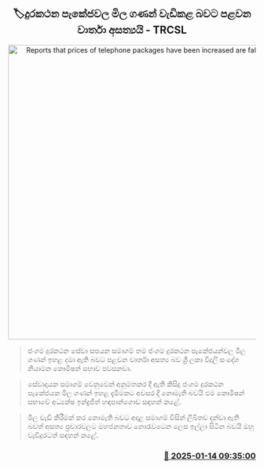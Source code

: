 <p align='center'><b><h2 align='center' title='Reports that prices of telephone packages have been increased are false - TRCSL'>🏷දුරකථන පැකේජවල මිල ගණන් වැඩිකළ බවට පළවන වාර්තා අසත්‍යයි - TRCSL</h2></b></p>
<p align='center'><img src='https://helakuru.sgp1.cdn.digitaloceanspaces.com/esana/images/lib/telephone-number-archived.jpg' width='600' alt='Reports that prices of telephone packages have been increased are false - TRCSL'></p>

> ජංගම දුරකථන සේවා සපයන සමාගම් තම ජංගම දුරකථන පැකේජයන්වල මිල ගණන් ඉහළ දමා ඇති බවට පළවන වාර්තා අසත්‍ය බව ශ්‍රී ලකා විදුලි සංදේශ නියාමන කොමිෂන් සභාව පවසනවා.

> සේවාදායක සමාගම් වෙනුවෙන් අනුමතකර දී ඇති කිසිදු ජංගම දුරකථන පැකේජයක මිල ගණන් ඉහළ දැමීමකට අවසර දී නොමැති බවයි එම කොමිෂන් සභාවේ අධ්‍යක්ෂ ඉන්ද්‍රජිත් හඳපාන්ගොඩ සඳහන් කළේ.

> මිල වැඩි කිරීමක් කර නොමැති බවට අදාළ සමාගම් විසින් ලිඛිතව දන්වා ඇති බවත් අසත්‍ය ප්‍රචාරවලට මහජනතාව නොරැවටෙන ලෙස ඉල්ලා සිටින බවයි ඔහු වැඩිදුරටත් සඳහන් කළේ. 



<h3 align='right'><a href='https://www.helakuru.lk/esana/p/106560/'>📅 2025-01-14 09:35:00</a></h3>
